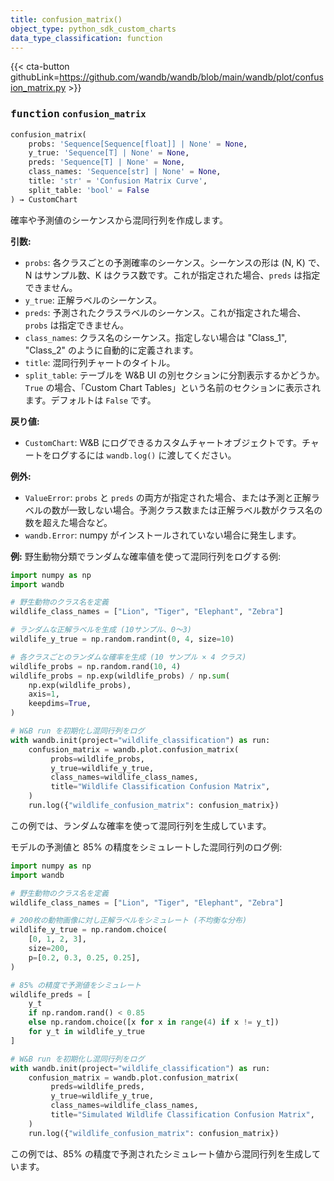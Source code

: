 ```yaml
---
title: confusion_matrix()
object_type: python_sdk_custom_charts
data_type_classification: function
---
```


{{< cta-button githubLink=https://github.com/wandb/wandb/blob/main/wandb/plot/confusion_matrix.py >}}




### <kbd>function</kbd> `confusion_matrix`

```python
confusion_matrix(
    probs: 'Sequence[Sequence[float]] | None' = None,
    y_true: 'Sequence[T] | None' = None,
    preds: 'Sequence[T] | None' = None,
    class_names: 'Sequence[str] | None' = None,
    title: 'str' = 'Confusion Matrix Curve',
    split_table: 'bool' = False
) → CustomChart
```

確率や予測値のシーケンスから混同行列を作成します。



**引数:**

 - `probs`:  各クラスごとの予測確率のシーケンス。シーケンスの形は (N, K) で、N はサンプル数、K はクラス数です。これが指定された場合、`preds` は指定できません。
 - `y_true`:  正解ラベルのシーケンス。
 - `preds`:  予測されたクラスラベルのシーケンス。これが指定された場合、`probs` は指定できません。
 - `class_names`:  クラス名のシーケンス。指定しない場合は "Class_1", "Class_2" のように自動的に定義されます。
 - `title`:  混同行列チャートのタイトル。
 - `split_table`:  テーブルを W&B UI の別セクションに分割表示するかどうか。`True` の場合、「Custom Chart Tables」という名前のセクションに表示されます。デフォルトは `False` です。



**戻り値:**

 - `CustomChart`:  W&B にログできるカスタムチャートオブジェクトです。チャートをログするには `wandb.log()` に渡してください。



**例外:**

 - `ValueError`:  `probs` と `preds` の両方が指定された場合、または予測と正解ラベルの数が一致しない場合。予測クラス数または正解ラベル数がクラス名の数を超えた場合など。
 - `wandb.Error`:  numpy がインストールされていない場合に発生します。



**例:**
 野生動物分類でランダムな確率値を使って混同行列をログする例:

```python
import numpy as np
import wandb

# 野生動物のクラス名を定義
wildlife_class_names = ["Lion", "Tiger", "Elephant", "Zebra"]

# ランダムな正解ラベルを生成 (10サンプル、0〜3)
wildlife_y_true = np.random.randint(0, 4, size=10)

# 各クラスごとのランダムな確率を生成 (10 サンプル × 4 クラス)
wildlife_probs = np.random.rand(10, 4)
wildlife_probs = np.exp(wildlife_probs) / np.sum(
    np.exp(wildlife_probs),
    axis=1,
    keepdims=True,
)

# W&B run を初期化し混同行列をログ
with wandb.init(project="wildlife_classification") as run:
    confusion_matrix = wandb.plot.confusion_matrix(
         probs=wildlife_probs,
         y_true=wildlife_y_true,
         class_names=wildlife_class_names,
         title="Wildlife Classification Confusion Matrix",
    )
    run.log({"wildlife_confusion_matrix": confusion_matrix})
``` 

この例では、ランダムな確率を使って混同行列を生成しています。

モデルの予測値と 85% の精度をシミュレートした混同行列のログ例:

```python
import numpy as np
import wandb

# 野生動物のクラス名を定義
wildlife_class_names = ["Lion", "Tiger", "Elephant", "Zebra"]

# 200枚の動物画像に対し正解ラベルをシミュレート (不均衡な分布)
wildlife_y_true = np.random.choice(
    [0, 1, 2, 3],
    size=200,
    p=[0.2, 0.3, 0.25, 0.25],
)

# 85% の精度で予測値をシミュレート
wildlife_preds = [
    y_t
    if np.random.rand() < 0.85
    else np.random.choice([x for x in range(4) if x != y_t])
    for y_t in wildlife_y_true
]

# W&B run を初期化し混同行列をログ
with wandb.init(project="wildlife_classification") as run:
    confusion_matrix = wandb.plot.confusion_matrix(
         preds=wildlife_preds,
         y_true=wildlife_y_true,
         class_names=wildlife_class_names,
         title="Simulated Wildlife Classification Confusion Matrix",
    )
    run.log({"wildlife_confusion_matrix": confusion_matrix})
``` 

この例では、85% の精度で予測されたシミュレート値から混同行列を生成しています。